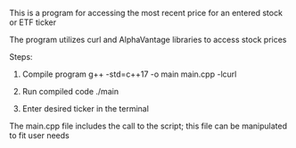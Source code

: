 This is a program for accessing the most recent price for an entered stock or ETF ticker

The program utilizes curl and AlphaVantage libraries to access stock prices

Steps:
1. Compile program
    g++ -std=c++17 -o main main.cpp -lcurl

2. Run compiled code
    ./main

3. Enter desired ticker in the terminal

The main.cpp file includes the call to the script; this file can be manipulated to fit user needs

